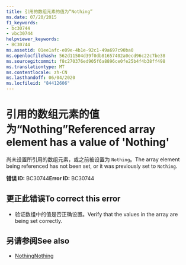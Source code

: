 ```yaml
---
title: 引用的数组元素的值为“Nothing”
ms.date: 07/20/2015
f1_keywords:
- bc30744
- vbc30744
helpviewer_keywords:
- BC30744
ms.assetid: 01ee1afc-e09e-4b1e-92c1-49a697c90ba0
ms.openlocfilehash: 562d11504d39f0db81657402a0ecd96c22c7be38
ms.sourcegitcommit: f8c270376ed905f6a8896ce0fe25b4f4b38ff498
ms.translationtype: MT
ms.contentlocale: zh-CN
ms.lasthandoff: 06/04/2020
ms.locfileid: "84412606"
---
```

# <a name="referenced-array-element-has-a-value-of-nothing"></a><span data-ttu-id="7f063-102">引用的数组元素的值为“Nothing”</span><span class="sxs-lookup"><span data-stu-id="7f063-102">Referenced array element has a value of 'Nothing'</span></span>
<span data-ttu-id="7f063-103">尚未设置所引用的数组元素，或之前被设置为 `Nothing`。</span><span class="sxs-lookup"><span data-stu-id="7f063-103">The array element being referenced has not been set, or it was previously set to `Nothing`.</span></span>  
  
 <span data-ttu-id="7f063-104">**错误 ID:** BC30744</span><span class="sxs-lookup"><span data-stu-id="7f063-104">**Error ID:** BC30744</span></span>  
  
## <a name="to-correct-this-error"></a><span data-ttu-id="7f063-105">更正此错误</span><span class="sxs-lookup"><span data-stu-id="7f063-105">To correct this error</span></span>  
  
- <span data-ttu-id="7f063-106">验证数组中的值是否正确设置。</span><span class="sxs-lookup"><span data-stu-id="7f063-106">Verify that the values in the array are being set correctly.</span></span>  
  
## <a name="see-also"></a><span data-ttu-id="7f063-107">另请参阅</span><span class="sxs-lookup"><span data-stu-id="7f063-107">See also</span></span>

- [<span data-ttu-id="7f063-108">Nothing</span><span class="sxs-lookup"><span data-stu-id="7f063-108">Nothing</span></span>](../language-reference/nothing.md)
